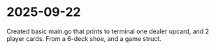 # 2025-09-22
Created basic main.go that prints to terminal one dealer upcard, and 2 player cards. From a 6-deck shoe, and a game struct.

